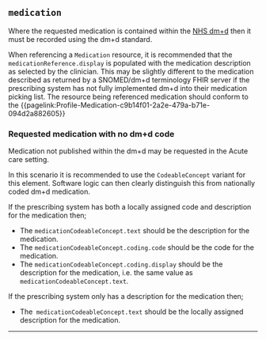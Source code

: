 ## `medication`

Where the requested medication is contained within the [NHS dm+d](https://www.nhsbsa.nhs.uk/pharmacies-gp-practices-and-appliance-contractors/dictionary-medicines-and-devices-dmd) then it must be recorded using the dm+d standard.

When referencing a `Medication` resource, it is recommended that the `medicationReference.display` is populated with the medication description as selected by the clinician. This may be slightly different to the medication described as returned by a SNOMED/dm+d terminology FHIR server if the prescribing system has not fully implemented dm+d into their medication picking list. The resource being referenced medication should conform to the {{pagelink:Profile-Medication-c9b14f01-2a2e-479a-b71e-094d2a882605}}

### Requested medication with no dm+d code

Medication not published within the dm+d may be requested in the Acute care setting. 

In this scenario it is recommended to use the `CodeableConcept` variant for this element. Software logic can then clearly distinguish this from nationally coded dm+d medication.

If the prescribing system has both a locally assigned code and description for the medication then;

- The `medicationCodeableConcept.text` should be the description for the medication.
- The `medicationCodeableConcept.coding.code` should be the code for the medication.
- The `medicationCodeableConcept.coding.display` should be the description for the medication, i.e. the same value as `medicationCodeableConcept.text`.

If the prescribing system only has a description for the medication then;

- The` medicationCodeableConcept.text` should be the locally assigned description for the medication.

---
